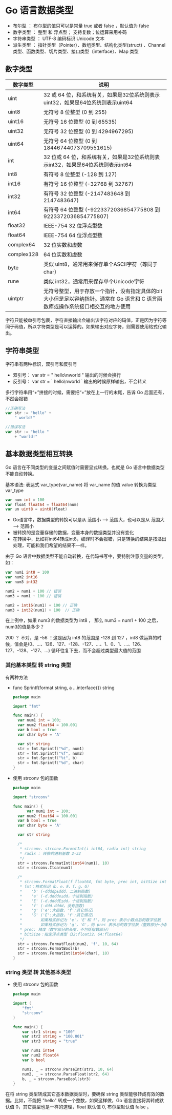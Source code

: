 
# Go 语言数据类型
- 布尔型 ： 布尔型的值只可以是常量 true 或者 false ，默认值为 false
- 数字类型 ： 整型 和 浮点型； 支持复数；位运算采用补码
- 字符串类型 ： UTF-8 编码标识 Unicode 文本
- 派生类型 ： 指针类型（Pointer）、数组类型、结构化类型(struct) 、Channel 类型、函数类型、切片类型、接口类型（interface）、Map 类型

## 数字类型
|数字类型|说明|
|--|--|
|uint|32 或 64 位，和系统有关，如果是32位系统则表示uint32，如果是64位系统则表示uint64|
|uint8|无符号 8 位整型 (0 到 255)|
|uint16|无符号 16 位整型 (0 到 65535)|
|uint32|无符号 32 位整型 (0 到 4294967295)|
|uint64|无符号 64 位整型 (0 到 18446744073709551615)|
|int|32 位或 64 位，和系统有关，如果是32位系统则表示int32，如果是64位系统则表示int64|
|int8|有符号 8 位整型 (-128 到 127)|
|int16|有符号 16 位整型 (-32768 到 32767)|
|int32|有符号 32 位整型 (-2147483648 到 2147483647)|
|int64|有符号 64 位整型 (-9223372036854775808 到 9223372036854775807)|
|float32|IEEE-754 32 位浮点型数|
|float64|IEEE-754 64 位浮点型数|
|complex64|32 位实数和虚数|
|complex128|64 位实数和虚数|
|byte|类似 uint8，通常用来保存单个ASCII字符（等同于char）|
|rune|类似 int32，通常用来保存单个Unicode字符|
|uintptr|无符号整型，用于存放一个指针，没有指定具体的bit大小但是足以容纳指针。通常在 Go 语言和 C 语言函数库或操作系统接口相交互的地方使用|

字符只能被单引号包裹，字符直接输出会输出该字符对应的码值，正是因为字符等同于码值，所以字符类型是可以运算的。如果输出对应字符，则需要使用格式化输出。

## 字符串类型
字符串有两种标识，双引号和反引号
- 双引号： var str =  " hello\nworld "  输出的时候会换行
- 反引号： var str = \` hello\nworld \` 输出的时候原样输出，不会转义

多行字符串用“+”拼接的时候，需要把“+”放在上一行的末尾，告诉 Go 后面还有，不然会报错
``` go
//正确写法
var str := "hello" +
	" world!"

//错误写法
var str := "hello "
	+ "world!"
```

## 基本数据类型相互转换
Go 语言在不同类型的变量之间赋值时需要显式转换。也就是 Go 语言中数据类型不能自动转换。

基本语法: 表达式 var_type(var_name) 将 var_name 的值 value 转换为类型 var_type
``` go
var num int = 100
var float float64 = float64(num)
var un uint8 = uint8(float)
```
- Go语言中，数据类型的转换可以是从 范围小 --> 范围大，也可以是从 范围大 --> 范围小
- 被转换的是变量存储的数据，变量本身的数据类型并没有变化
- 在转换中，比如将int64转成int8，编译时不会报错，只是转换的结果是按溢出处理，可能和我们希望的结果不一样。

由于  Go 语言中数据类型不能自动转换，在代码书写中，要特别注意变量的类型，如：
``` go
var num1 int8 = 100
var num2 int16
var num3 int32

num2 = num1 + 100 // 错误
num3 = num1 + 100 // 错误

num2 = int16(num1) + 100 // 正确
num3 = int32(num1) + 100  // 正确
```
在上例中，如果 num3 的数据类型为 int8 ， 那么 num3 = num1 + 100 之后，num3的值是多少？

200 ？ 不对，是 -56 ！这是因为 int8 的范围是 -128 到 127 ，int8 做运算的时候，值会是(0、...、126、127、-128、-127、...、1、0、1、...、126、127、-128、-127、...) 循环往复下去，而不会超过类型最大值的范围

### 其他基本类型 转 string 类型
有两种方法
- func Sprintf(format string, a ...interface{}) string
  ``` go
  package main

  import "fmt"

  func main() {
    var num1 int = 100;
    var num2 float64 = 100.001
    var b bool = true
    var char byte = 'A'

    var str string
    str = fmt.Sprintf("%d", num1)
    str = fmt.Sprintf("%f", num2)
    str = fmt.Sprintf("%t", b)
    str = fmt.Sprintf("%d", char)
  }
  ```
- 使用 strconv 包的函数
  ``` go
  package main

  import "strconv"

  func main() {
		var num1 int = 100;
    var num2 float64 = 100.001
    var b bool = true
    var char byte = 'A'

    var str string

    /*
     * strconv. strconv.FormatInt(i int64, radix int) string
     * radix : 转换的进制基数 2-32
     */
    str = strconv.FormatInt(int64(num1), 10)
    str = strconv.Itoa(num1)

    /*
     * strconv.FormatFloat(f float64, fmt byte, prec int, bitSize int) string
     * fmt：格式标记（b、e、E、f、g、G）
     *    'b' (-ddddp±ddd，二进制指数)
     *    'e' (-d.dddde±dd，十进制指数)
     *    'E' (-d.ddddE±dd，十进制指数)
     *    'f' (-ddd.dddd，没有指数)
     *    'g' ('e':大指数，'f':其它情况)
     *    'G' ('E':大指数，'f':其它情况)
     *        如果格式标记为 'e'，'E'和'f'，则 prec 表示小数点后的数字位数
     *        如果格式标记为 'g'，'G'，则 prec 表示总的数字位数（整数部分+小数部分）
     * prec: 精度（数字部分的长度，不包括指数部分）
     * bitSize：指定浮点类型（32:float32、64:float64）
     */
    str = strconv.FormatFloat(num2, 'f', 10, 64)
    str = strconv.FormatBool(b)
    str = strconv.FormatInt(int64(char), 10)
  }
  ```
### string 类型 转 其他基本类型
- 使用 strconv 包的函数
  ``` go
  package main

  import (
      "fmt"
      "strconv"
  )

  func main() {
      var str1 string = "100"
      var str2 string = "100.001"
      var str3 string = "true"

      var num1 int64
      var num2 float64
      var b bool

      num1, _ = strconv.ParseInt(str1, 10, 64)
      num2, _ = strconv.ParseFloat(str2, 64)
      b, _ = strconv.ParseBool(str3)
  }
  ```
在将 string 类型转成其它基本数据类型时，要确保 string 类型能够转成有效的数据。比如，不能把 "hello" 转成一个整数，如果这样做，Go 语言直接将其转成默认值 0，其它类型也是一样的道理，float 默认值 0, 布尔型默认值 false 。
